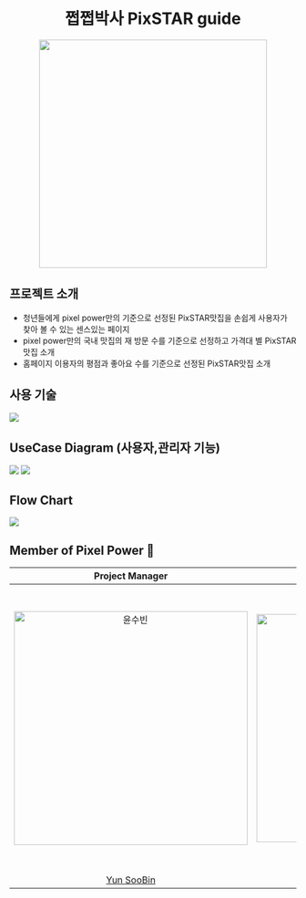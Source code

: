 <h1 align = "center">쩝쩝박사 PixSTAR guide</h1>
<p align="center"><img align="center" width= 400px src="https://github.com/nunu1101/React/assets/134928447/a3255afd-a5ce-4791-99a1-a8558eb862d6"> </p>


## 프로젝트 소개
- 청년들에게 pixel power만의 기준으로 선정된 PixSTAR맛집을 손쉽게 사용자가 찾아 볼 수 있는 센스있는 페이지
- pixel power만의 국내 맛집의 재 방문 수를 기준으로 선정하고 가격대 별 PixSTAR 맛집 소개
- 홈페이지 이용자의 평점과 좋아요 수를 기준으로 선정된 PixSTAR맛집 소개

## 사용 기술
<img src="https://github.com/Pixel-Power/.github/assets/134928447/e2cc050b-d6fe-48fe-a534-c431af00695e">

## UseCase Diagram (사용자,관리자 기능)
<img src="https://github.com/nunu1101/React/assets/134928447/f1dedfe3-67d7-4da8-971a-bf30292845b3">
<img src="https://github.com/nunu1101/React/assets/134928447/f76333f4-2afc-4fb2-8f40-69ff3348965a">

## Flow Chart
<img src="https://github.com/Pixel-Power/Pixstar-guide/assets/134928447/8d009606-f039-4b0f-8607-87e24c677237">


## Member of Pixel Power 💪
|                                         Project Manager                                          |                                         Configuration Manager                                          |                                                                                   |                                                                                  |                                                                               | 
| :--------------------------------------------------------------------------------------: | :--------------------------------------------------------------------------------------: | :--------------------------------------------------------------------------------------: | :-------------------------------------------------------------------------------------: | :-----------------------------------------------------------------------------------: |
| <img src="https://avatars.githubusercontent.com/u/134928447?v=4" width=410px alt="윤수빈"/> | <img src="https://avatars.githubusercontent.com/u/152046800?v=4" width=400px alt="조은성"/> | <img src="https://avatars.githubusercontent.com/u/155221216?s=70&v=4" width=500px alt="강민서"/> | <img src="https://avatars.githubusercontent.com/u/157683550?s=70&v=4" width=500px alt="김진용"> | <img src="https://avatars.githubusercontent.com/u/157683303?s=70&v=4" width=500px alt="윤해빈"> |
|                       [Yun SooBin](https://github.com/nunu1101)                        |                            [Cho EunSeong](https://github.com/eunseongjo)                            |                            [Kang MinSeo](https://github.com/KANGMINSEO0)                            |                          [Kim JinYong](https://github.com/rlawlsdyd5932)                           |                         [Yun HaeBin](https://github.com/Bini0104)                         |
